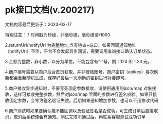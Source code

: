 pk接口文档(v.200217)
=
文档内容最后更新于：2020-02-17 

特别注意：
1.时间戳为秒级，非毫秒级，毫秒级请/1000

2.returnUrl/notifyUrl 为完整地址,含有协议+端口。如果回调通知地址（notifyUrl）不传，平台不会发起异步回调，需要调用查询接口确认订单状态。

3.金额为整数，非小数，以分为单位，不能包含有“·”号，例：123 即 1.23 元。

4.商户编号需要从商户后台首页获取，并非登陆账号，商户密钥（apikey）每次刷新都会重新随机生成，保存好最后一次刷新的密钥进行对接即可。

5.商户接收异步通知时，不要写死固定参数接收，请使用通用的json/map 对象接收，这样可接收完整参数，然后对json/map 里面的参数进行签名校验。如果只接收固定参数，会导致签名验证失败。后期如果通知增加参数，也可以不用修改代码

6.商户测试时如果要确认能不能回调以及验证签名是否成功，可生成订单后直接取消，取消后系统便会有通知。测试完取消通过后，再联系客服测试成功订单
